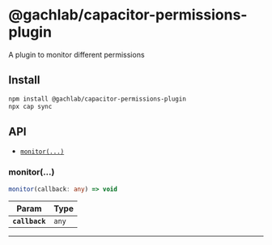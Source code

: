 # @gachlab/capacitor-permissions-plugin

A plugin to monitor different permissions

## Install

```bash
npm install @gachlab/capacitor-permissions-plugin
npx cap sync
```

## API

<docgen-index>

* [`monitor(...)`](#monitor)

</docgen-index>

<docgen-api>
<!--Update the source file JSDoc comments and rerun docgen to update the docs below-->

### monitor(...)

```typescript
monitor(callback: any) => void
```

| Param          | Type             |
| -------------- | ---------------- |
| **`callback`** | <code>any</code> |

--------------------

</docgen-api>
